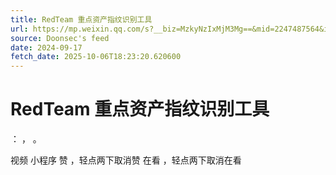 ```yaml
---
title: RedTeam 重点资产指纹识别工具
url: https://mp.weixin.qq.com/s?__biz=MzkyNzIxMjM3Mg==&mid=2247487564&idx=1&sn=d0a26521200e069f37019a6050c45b73
source: Doonsec's feed
date: 2024-09-17
fetch_date: 2025-10-06T18:23:20.620600
---
```


# RedTeam 重点资产指纹识别工具

：
，
。

视频
小程序
赞
，轻点两下取消赞
在看
，轻点两下取消在看